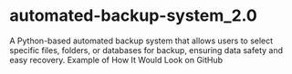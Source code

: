 # automated-backup-system_2.0
A Python-based automated backup system that allows users to select specific files, folders, or databases for backup, ensuring data safety and easy recovery.  Example of How It Would Look on GitHub
